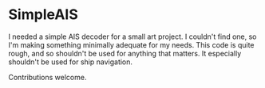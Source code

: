 
SimpleAIS
=========

I needed a simple AIS decoder for a small art project. I couldn't find
one, so I'm making something minimally adequate for my needs. This
code is quite rough, and so shouldn't be used for anything that matters.
It especially shouldn't be used for ship navigation.

Contributions welcome.
